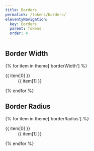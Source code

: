 ```yaml
---
title: Borders
permalink: /tokens/borders/
eleventyNavigation:
  key: Borders
  parent: Tokens
  order: 4
---
```


## Border Width

{% for item in theme['borderWidth'] %}
<dl class="flex gap-sm">
  <dt class="font-bold w-20">{{ item[0] }}</dt>
  <dd>{{ item[1] }}</dd>
</dl>
{% endfor %}

## Border Radius

{% for item in theme['borderRadius'] %}
<dl class="flex gap-sm">
  <dt class="font-bold w-20">{{ item[0] }}</dt>
  <dd>{{ item[1] }}</dd>
</dl>
{% endfor %}
